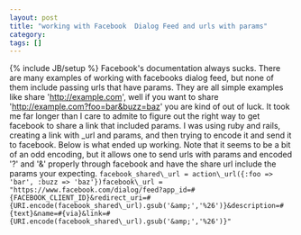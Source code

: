 ```yaml
---
layout: post
title: "working with Facebook  Dialog Feed and urls with params"
category:
tags: []
---
```

{% include JB/setup %}
Facebook's documentation always sucks. There are many examples of working with facebooks dialog feed, but none of them include passing urls that have params. They are all simple examples like share 'http://example.com', well if you want to share 'http://example.com?foo=bar&buzz=baz' you are kind of out of luck. It took me far longer than I care to admite to figure out the right way to get facebook to share a link that included params.    I was using ruby and rails, creating a link with \_url and params, and then trying to encode it and send it to facebook. Below is what ended up working. Note that it seems to be a bit of an odd encoding, but it allows one to send urls with params and encoded '?' and '&' properly through facebook and have the share url include the params your expecting.    ``facebook_shared\_url = action\_url({:foo => 'bar', :buzz => 'baz'})facebook\_url = "https://www.facebook.com/dialog/feed?app_id=#{FACEBOOK_CLIENT_ID}&redirect_uri=#{URI.encode(facebook_shared\_url).gsub('&amp;','%26')}&description=#{text}&name=#{via}&link=#{URI.encode(facebook_shared\_url).gsub('&amp;','%26')}"``